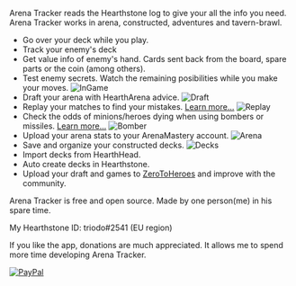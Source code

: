 Arena Tracker reads the Hearthstone log to give your all the info you need. Arena Tracker works in arena, constructed, adventures and tavern-brawl.
* Go over your deck while you play.
* Track your enemy's deck
* Get value info of enemy's hand. Cards sent back from the board, spare parts or the coin (among others).
* Test enemy secrets. Watch the remaining posibilities while you make your moves.
![InGame](https://github.com/supertriodo/Arena-Tracker/blob/master/Readme/inGame.png)
* Draft your arena with HearthArena advice.
![Draft](https://github.com/supertriodo/Arena-Tracker/blob/master/Readme/Draft.png)
* Replay your matches to find your mistakes. [Learn more...](https://www.reddit.com/r/ArenaTracker/comments/4r2ra2/v40_replay/)
![Replay](https://github.com/supertriodo/Arena-Tracker/blob/master/Readme/replay.png)
* Check the odds of minions/heroes dying when using bombers or missiles. [Learn more...](https://www.reddit.com/r/ArenaTracker/comments/57ncm6/in_the_works_check_the_odds_of_bombingmissiles/)
![Bomber](https://github.com/supertriodo/Arena-Tracker/blob/master/Readme/bomber.png)
* Upload your arena stats to your ArenaMastery account.
![Arena](https://github.com/supertriodo/Arena-Tracker/blob/master/Readme/ArenaGames.png)
* Save and organize your constructed decks.
![Decks](https://github.com/supertriodo/Arena-Tracker/blob/master/Readme/DecksCollection.png)
* Import decks from HearthHead.
* Auto create decks in Hearthstone.
* Upload your draft and games to [ZeroToHeroes](http://www.zerotoheroes.com/s/hearthstone) and improve with the community.

Arena Tracker is free and open source. Made by one person(me) in his spare time.

My Hearthstone ID: triodo#2541 (EU region)

If you like the app, donations are much appreciated. It allows me to spend more time developing Arena Tracker.

[![PayPal](https://www.paypalobjects.com/en_US/i/btn/btn_donate_SM.gif)](https://www.paypal.com/cgi-bin/webscr?cmd=_donations&business=triodo%40gmail%2ecom&lc=GB&item_name=Arena%20Tracker&currency_code=EUR&bn=PP%2dDonationsBF%3abtn_donate_LG%2egif%3aNonHosted)

